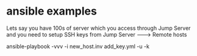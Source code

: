 # ansible examples
Lets say you have 100s of server which you access through Jump Server and you need to setup SSH keys from Jump Server ---> Remote hosts


ansible-playbook -vvv -i new_host.inv add_key.yml -u <username> -k
